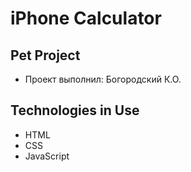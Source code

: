 # iPhone Calculator

## Pet Project

-  Проект выполнил: Богородский К.О.

##  Technologies in Use

-  HTML
-  CSS
-  JavaScript
